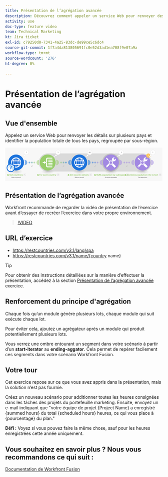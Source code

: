 ```yaml
---
title: Présentation de l’agrégation avancée
description: Découvrez comment appeler un service Web pour renvoyer des détails sur plusieurs pays et identifier la population, regroupée par sous-région, le tout dans [!DNL Adobe Workfront Fusion].
activity: use
doc-type: feature video
team: Technical Marketing
kt: Jira ticket
exl-id: c79250d0-7341-4a25-83dc-de99ce5c6dc4
source-git-commit: 1f7a4da813805691fc0e52d3ad1ea708f9e07a9a
workflow-type: tm+mt
source-wordcount: '276'
ht-degree: 0%

---
```


# Présentation de l’agrégation avancée

## Vue d&#39;ensemble

Appelez un service Web pour renvoyer les détails sur plusieurs pays et identifier la population totale de tous les pays, regroupée par sous-région.

![Une image du scénario Fusion](assets/iteration-and-aggregation-3.png)

## Présentation de l’agrégation avancée

Workfront recommande de regarder la vidéo de présentation de l’exercice avant d’essayer de recréer l’exercice dans votre propre environnement.

>[!VIDEO](https://video.tv.adobe.com/v/335281/?quality=12)

## URL d’exercice

* https://restcountries.com/v3.1/lang/spa
* https://restcountries.com/v3.1/name/{country name}

>[!TIP]
>
>Pour obtenir des instructions détaillées sur la manière d’effectuer la présentation, accédez à la section [Présentation de l’agrégation avancée](https://experienceleague.adobe.com/docs/workfront-learn/tutorials-workfront/fusion/exercises/advanced-aggregation.html?lang=en) exercice.

## Renforcement du principe d&#39;agrégation

Chaque fois qu’un module génère plusieurs lots, chaque module qui suit exécute chaque lot.

Pour éviter cela, ajoutez un agrégateur après un module qui produit potentiellement plusieurs lots.

Vous verrez une ombre entourant un segment dans votre scénario à partir d’un **start-iterator** au **ending-aggator**. Cela permet de repérer facilement ces segments dans votre scénario Workfront Fusion.

## Votre tour

Cet exercice repose sur ce que vous avez appris dans la présentation, mais la solution n’est pas fournie.

Créez un nouveau scénario pour additionner toutes les heures consignées dans les tâches des projets du portefeuille marketing. Ensuite, envoyez un e-mail indiquant que &quot;votre équipe de projet {Project Name} a enregistré {summed hours} du total {scheduled hours} heures, ce qui vous place à {pourcentage} du plan.&quot;

**Défi :** Voyez si vous pouvez faire la même chose, sauf pour les heures enregistrées cette année uniquement.

## Vous souhaitez en savoir plus ? Nous vous recommandons ce qui suit :

[Documentation de Workfront Fusion](https://experienceleague.adobe.com/docs/workfront/using/adobe-workfront-fusion/workfront-fusion-2.html?lang=en)

